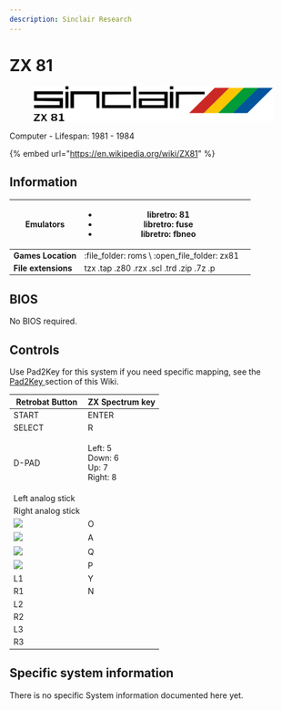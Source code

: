 ```yaml
---
description: Sinclair Research
---
```


# ZX 81

<figure><img src="https://raw.githubusercontent.com/fabricecaruso/es-theme-carbon/52ff37c9e265587d006945a2ba695b5a962b3a3d/art/logos/zx81.svg" alt=""><figcaption></figcaption></figure>

Computer - Lifespan: 1981 - 1984

{% embed url="https://en.wikipedia.org/wiki/ZX81" %}

## Information

| **Emulators**       | <ul><li>libretro: 81</li><li>libretro: fuse</li><li>libretro: fbneo</li></ul> |   |
| ------------------- | ----------------------------------------------------------------------------- | - |
| **Games Location**  | :file\_folder: roms \ :open\_file\_folder: zx81                               |   |
| **File extensions** | tzx .tap .z80 .rzx .scl .trd .zip .7z .p                                      |   |

## BIOS

No BIOS required.

## Controls

Use Pad2Key for this system if you need specific mapping, see the [Pad2Key ](../../../../controllers/pad2key.md)section of this Wiki.

| Retrobat Button                                          | ZX Spectrum key                                |
| -------------------------------------------------------- | ---------------------------------------------- |
| START                                                    | ENTER                                          |
| SELECT                                                   | R                                              |
| D-PAD                                                    | <p>Left: 5<br>Down: 6<br>Up: 7<br>Right: 8</p> |
| Left analog stick                                        |                                                |
| Right analog stick                                       |                                                |
| ![](<../../../../.gitbook/assets/image (2) (1) (1).png>) | O                                              |
| ![](<../../../../.gitbook/assets/image (1) (2) (1).png>) | A                                              |
| ![](<../../../../.gitbook/assets/image (4) (1).png>)     | Q                                              |
| ![](<../../../../.gitbook/assets/image (3) (1) (2).png>) | P                                              |
| L1                                                       | Y                                              |
| R1                                                       | N                                              |
| L2                                                       |                                                |
| R2                                                       |                                                |
| L3                                                       |                                                |
| R3                                                       |                                                |

## Specific system information

There is no specific System information documented here yet.
